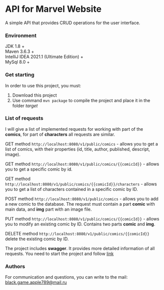 # API for Marvel Website

A simple API that provides CRUD operations for the user interface.
### Environment 
JDK 1.8 +</br>
Maven 3.6.3 +</br>
IntelliJ IDEA 2021.1 (Ultimate Edition) +</br>
MySql 8.0 +</br>

### Get starting

In order to use this project, you must:
1. Download this project
2. Use command `mvn package` to compile the project and place it in the folder *target*

### List of requests

I will give a list of implemented requests for working with part of the **comics**,
for part of **characters** all requests are similar.

GET method `http://localhost:8080/v1/public/comics` - 
allows you to get a list of comics, with their properties (id, title, author, published, descript, image).

GET method `http://localhost:8080/v1/public/comics/{{comicId}}` -
allows you to get a specific comic by id.

GET method `http://localhost:8080/v1/public/comics/{{comicId}}/characters` -
allows you to get a list of characters contained in a specific comic by ID.

POST method `http://localhost:8080/v1/public/comics` - allows you to add a new comic to the database.
The request must contain a part **comic** with main data, and **img** part with an image file.

PUT method `http://localhost:8080/v1/public/comics/{{comicId}}` -
allows you to modify an existing comic by ID. Contains two parts **comic** and **img**.

DELETE method `http://localhost:8080/v1/public/comics/{{comicId}}`
delete the existing comic by ID.   

The project includes **swagger**. It provides more detailed information of all requests. 
You need to start the project and follow [link](http://localhost:8080/swagger-ui/index.html)

### Authors

For communication and questions, you can write to the mail:
black.game.apple789@mail.ru